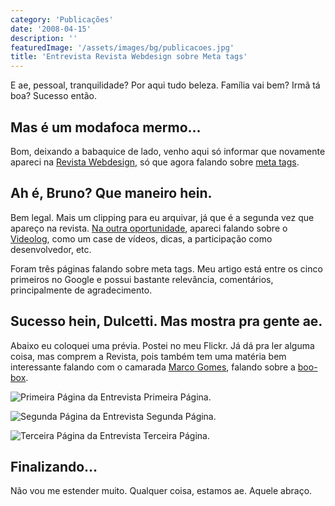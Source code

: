 ```yaml
---
category: 'Publicações'
date: '2008-04-15'
description: ''
featuredImage: '/assets/images/bg/publicacoes.jpg'
title: 'Entrevista Revista Webdesign sobre Meta tags'
---
```


E ae, pessoal, tranquilidade? Por aqui tudo beleza. Família vai bem? Irmã tá boa? Sucesso então.

## Mas é um modafoca mermo...

Bom, deixando a babaquice de lado, venho aqui só informar que novamente apareci na [Revista Webdesign](http://www.revistawebdesign.com.br/), só que agora falando sobre [meta tags](/quais-e-como-utilizar-as-meta-tags-na-sua-pagina).

## Ah é, Bruno? Que maneiro hein.

Bem legal. Mais um clipping para eu arquivar, já que é a segunda vez que apareço na revista. [Na outra oportunidade](/bruno-dulcetti-e-videologtv-na-revista-webdesign), apareci falando sobre o [Videolog](http://www.videolog.tv), como um case de vídeos, dicas, a participação como desenvolvedor, etc.

Foram três páginas falando sobre meta tags. Meu artigo está entre os cinco primeiros no Google e possui bastante relevância, comentários, principalmente de agradecimento.

## Sucesso hein, Dulcetti. Mas mostra pra gente ae.

Abaixo eu coloquei uma prévia. Postei no meu Flickr. Já dá pra ler alguma coisa, mas comprem a Revista, pois também tem uma matéria bem interessante falando com o camarada [Marco Gomes](http://marcogomes.com/), falando sobre a [boo-box](http://boo-box.com/site/br/).

![Primeira Página da Entrevista](/uploads/2415518861_3b83b15a14.jpg)
Primeira Página.

![Segunda Página da Entrevista](/uploads/2416338980_4904e5aeea.jpg)
Segunda Página.

![Terceira Página da Entrevista](/uploads/2416338896_1c5c5e244e.jpg)
Terceira Página.

## Finalizando...

Não vou me estender muito. Qualquer coisa, estamos ae. Aquele abraço.
